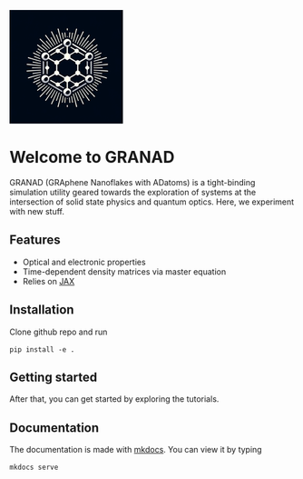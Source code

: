 ![Logo](/docs/images/logo.png)

# Welcome to GRANAD

GRANAD (GRAphene Nanoflakes with ADatoms) is a tight-binding simulation utility geared towards the exploration of systems at the intersection of solid state physics and quantum optics. Here, we experiment with new stuff.

## Features

- Optical and electronic properties 
- Time-dependent density matrices via master equation
- Relies on [JAX](https://jax.readthedocs.io/en/latest/)

## Installation

Clone github repo and run


```
pip install -e .
```

## Getting started

After that, you can get started by exploring the tutorials.


## Documentation
The documentation is made with [mkdocs](https://www.mkdocs.org/). You can view it by typing

```
mkdocs serve
```

